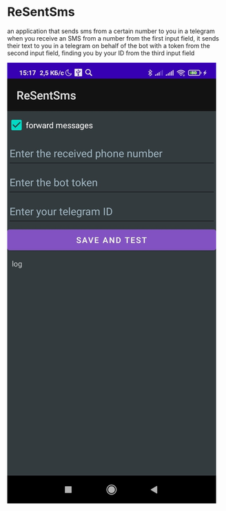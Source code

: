 # ReSentSms
an application that sends sms from a certain number to you in a telegram
when you receive an SMS from a number from the first input field, it sends their text to you in a telegram on behalf of the bot with a token from the second input field, finding you by your ID from the third input field

![example](https://github.com/Fisash/ReSentSms/blob/main/app.jpg)
